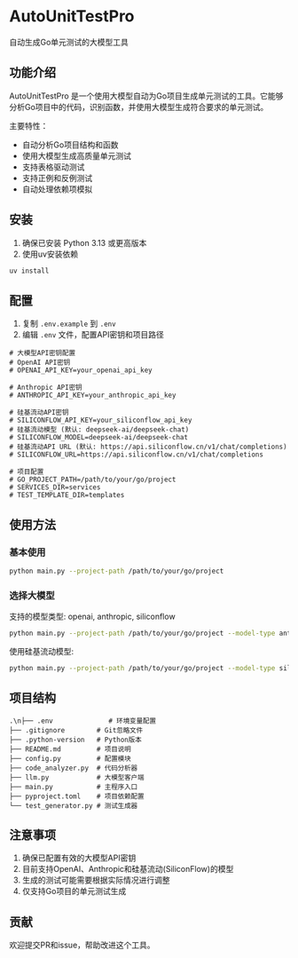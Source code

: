 # AutoUnitTestPro

自动生成Go单元测试的大模型工具

## 功能介绍

AutoUnitTestPro 是一个使用大模型自动为Go项目生成单元测试的工具。它能够分析Go项目中的代码，识别函数，并使用大模型生成符合要求的单元测试。

主要特性：
- 自动分析Go项目结构和函数
- 使用大模型生成高质量单元测试
- 支持表格驱动测试
- 支持正例和反例测试
- 自动处理依赖项模拟

## 安装

1. 确保已安装 Python 3.13 或更高版本
2. 使用uv安装依赖

```bash
uv install
```

## 配置

1. 复制 `.env.example` 到 `.env`
2. 编辑 `.env` 文件，配置API密钥和项目路径

```env
# 大模型API密钥配置
# OpenAI API密钥
# OPENAI_API_KEY=your_openai_api_key

# Anthropic API密钥
# ANTHROPIC_API_KEY=your_anthropic_api_key

# 硅基流动API密钥
# SILICONFLOW_API_KEY=your_siliconflow_api_key
# 硅基流动模型 (默认: deepseek-ai/deepseek-chat)
# SILICONFLOW_MODEL=deepseek-ai/deepseek-chat
# 硅基流动API URL (默认: https://api.siliconflow.cn/v1/chat/completions)
# SILICONFLOW_URL=https://api.siliconflow.cn/v1/chat/completions

# 项目配置
# GO_PROJECT_PATH=/path/to/your/go/project
# SERVICES_DIR=services
# TEST_TEMPLATE_DIR=templates
```

## 使用方法

### 基本使用

```bash
python main.py --project-path /path/to/your/go/project
```

### 选择大模型

支持的模型类型: openai, anthropic, siliconflow

```bash
python main.py --project-path /path/to/your/go/project --model-type anthropic
```

使用硅基流动模型:

```bash
python main.py --project-path /path/to/your/go/project --model-type siliconflow
```

## 项目结构

```
.\n├── .env              # 环境变量配置
├── .gitignore        # Git忽略文件
├── .python-version   # Python版本
├── README.md         # 项目说明
├── config.py         # 配置模块
├── code_analyzer.py  # 代码分析器
├── llm.py            # 大模型客户端
├── main.py           # 主程序入口
├── pyproject.toml    # 项目依赖配置
└── test_generator.py # 测试生成器
```

## 注意事项

1. 确保已配置有效的大模型API密钥
2. 目前支持OpenAI、Anthropic和硅基流动(SiliconFlow)的模型
3. 生成的测试可能需要根据实际情况进行调整
4. 仅支持Go项目的单元测试生成

## 贡献

欢迎提交PR和issue，帮助改进这个工具。